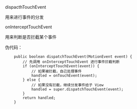 dispacthTouchEvent

用来进行事件的分发

onInterceptTouchEvent

用来判断是否拦截某个事件



伪代码：

```
    public boolean dispatchTouchEvent(MotionEvent event) {
        // 先调用 onInterceptTouchEvent 进行事件拦截判断
        if (onInterceptTouchEvent(event)) {
            // 如果被拦截，自己处理事件
            handled = onTouchEvent(event);
        } else {
            // 如果没有拦截，继续分发事件给子 View
            handled = super.dispatchTouchEvent(event);
        }
        return handled;
    }
```
